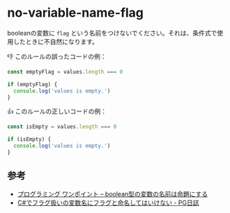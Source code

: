 # no-variable-name-flag

booleanの変数に `flag` という名前をつけないでください。それは、条件式で使用したときに不自然になります。

:thumbsdown: このルールの誤ったコードの例：

```ts
const emptyFlag = values.length === 0

if (emptyFlag) {
  console.log('values is empty.')
}
```

:thumbsup: このルールの正しいコードの例：

```ts
const isEmpty = values.length === 0

if (isEmpty) {
  console.log('values is empty.')
}
```

## 参考

- [プログラミング ワンポイント – boolean型の変数の名前は命題にする](https://www.dcom-web.co.jp/blog/2016/0601)
- [C#でフラグ扱いの変数名にフラグと命名してはいけない - PG日誌](https://takap-tech.com/entry/2018/02/21/012100)
